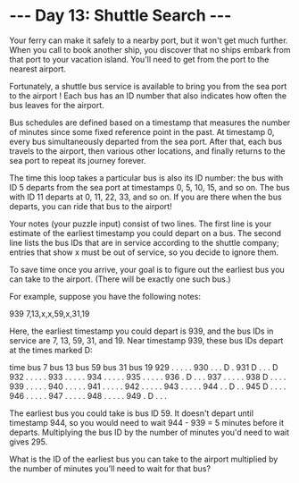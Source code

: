 ﻿# --- Day 13: Shuttle Search ---
Your ferry can make it safely to a nearby port, but it won't get much further. 
When you call to book another ship, you discover that no ships embark from that 
port to your vacation island. You'll need to get from the port to the nearest airport.

Fortunately, a shuttle bus service is available to bring you from the sea port to the airport
! Each bus has an ID number that also indicates how often the bus leaves for the airport.

Bus schedules are defined based on a timestamp that measures the number of minutes since 
some fixed reference point in the past. At timestamp 0, every bus simultaneously departed 
from the sea port. After that, each bus travels to the airport, then various other locations, 
and finally returns to the sea port to repeat its journey forever.

The time this loop takes a particular bus is also its ID number: the bus with ID 5 departs 
from the sea port at timestamps 0, 5, 10, 15, and so on. The bus with ID 11 departs at 0, 11, 
22, 33, and so on. If you are there when the bus departs, you can ride that bus to the airport!

Your notes (your puzzle input) consist of two lines. The first line is your estimate of the 
earliest timestamp you could depart on a bus. The second line lists the bus IDs that are in 
service according to the shuttle company; entries that show x must be out of service, so you 
decide to ignore them.

To save time once you arrive, your goal is to figure out the earliest bus you can take to the 
airport. (There will be exactly one such bus.)

For example, suppose you have the following notes:

939
7,13,x,x,59,x,31,19

Here, the earliest timestamp you could depart is 939, and the bus IDs in service are 7, 13, 
59, 31, and 19. Near timestamp 939, these bus IDs depart at the times marked D:

time   bus 7   bus 13  bus 59  bus 31  bus 19
929      .       .       .       .       .
930      .       .       .       D       .
931      D       .       .       .       D
932      .       .       .       .       .
933      .       .       .       .       .
934      .       .       .       .       .
935      .       .       .       .       .
936      .       D       .       .       .
937      .       .       .       .       .
938      D       .       .       .       .
939      .       .       .       .       .
940      .       .       .       .       .
941      .       .       .       .       .
942      .       .       .       .       .
943      .       .       .       .       .
944      .       .       D       .       .
945      D       .       .       .       .
946      .       .       .       .       .
947      .       .       .       .       .
948      .       .       .       .       .
949      .       D       .       .       .

The earliest bus you could take is bus ID 59. It doesn't depart until timestamp 944, so 
you would need to wait 944 - 939 = 5 minutes before it departs. Multiplying the bus ID 
by the number of minutes you'd need to wait gives 295.

What is the ID of the earliest bus you can take to the airport multiplied by the number of 
minutes you'll need to wait for that bus?